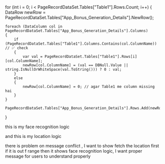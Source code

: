 <script>
    let locationCheckInterval = null;

    async function OnOff() {
        const punchIn = document.getElementById('PunchIn');
        const punchOut = document.getElementById('PunchOut');

        // Disable buttons first
        if (punchIn) { punchIn.disabled = true; punchIn.classList.add("disabled"); }
        if (punchOut) { punchOut.disabled = true; punchOut.classList.add("disabled"); }

        try {
            const position = await getCurrentPosition({ enableHighAccuracy: true, timeout: 10000 });
            const lat = roundTo(position.coords.latitude, 6);
            const lon = roundTo(position.coords.longitude, 6);

            const locations = @Html.Raw(Json.Serialize(ViewBag.PolyData));

            let isInsideRadius = false;
            let minDistance = Number.MAX_VALUE;

            locations.forEach((loc) => {
                const allowedRange = parseFloat(loc.range || loc.Range);
                const distance = calculateDistance(
                    lat,
                    lon,
                    loc.latitude || loc.Latitude,
                    loc.longitude || loc.Longitude
                );
                if (distance <= allowedRange) {
                    isInsideRadius = true;
                } else {
                    minDistance = Math.min(minDistance, distance);
                }
            });

            if (isInsideRadius) {
                // ✅ Inside allowed range
                if (punchIn) { punchIn.disabled = false; punchIn.classList.remove("disabled"); }
                if (punchOut) { punchOut.disabled = false; punchOut.classList.remove("disabled"); }

                // 👉 Only now start face recognition
                initFaceRecognitionLogic();

            } else {
                // ❌ Outside range
                Swal.fire({
                    icon: "error",
                    title: "Out of Range",
                    text: `You are ${Math.round(minDistance)} meters away from the allowed location!`,
                    showConfirmButton: true,
                    allowOutsideClick: false
                });
            }

        } catch (error) {
            let msg = "Please check your location permission or enable location services.";
            if (error.code === 1) msg = "Permission denied. Please allow location access.";
            if (error.code === 2) msg = "Location unavailable. Please try again.";
            if (error.code === 3) msg = "Location request timed out.";

            Swal.fire({
                icon: "error",
                title: "Error Fetching Location!",
                text: msg,
                confirmButtonText: "OK"
            });
        }
    }

    function getCurrentPosition(options) {
        return new Promise((resolve, reject) => {
            navigator.geolocation.getCurrentPosition(resolve, reject, options);
        });
    }

    function calculateDistance(lat1, lon1, lat2, lon2) {
        const R = 6371000; // meters
        const toRad = angle => (angle * Math.PI) / 180;
        const dLat = toRad(lat2 - lat1);
        const dLon = toRad(lon2 - lon1);
        const a = Math.sin(dLat / 2) ** 2 +
            Math.cos(toRad(lat1)) * Math.cos(toRad(lat2)) *
            Math.sin(dLon / 2) ** 2;
        return R * (2 * Math.atan2(Math.sqrt(a), Math.sqrt(1 - a)));
    }

    function roundTo(num, places) {
        return +(Math.round(num + "e" + places) + "e-" + places);
    }

    window.onload = () => {
        OnOff(); // First check location
        if (locationCheckInterval) clearInterval(locationCheckInterval);
        locationCheckInterval = setInterval(OnOff, 60000); // re-check location every 60s
    };

    // 👉 Wrap your full face recognition script in this function
    function initFaceRecognitionLogic() {
        // paste your full face recognition <script> logic here
        // (the one you already shared earlier)
    }
</script>





for (int i = 0; i < PageRecordDataSet.Tables["Table1"].Rows.Count; i++)
{
    DataRow newRow = PageRecordDataSet.Tables["App_Bonus_Generation_Details"].NewRow();

    foreach (DataColumn col in PageRecordDataSet.Tables["App_Bonus_Generation_Details"].Columns)
    {
        if (PageRecordDataSet.Tables["Table1"].Columns.Contains(col.ColumnName)) // ✅ check
        {
            var val = PageRecordDataSet.Tables["Table1"].Rows[i][col.ColumnName];
            newRow[col.ColumnName] = (val == DBNull.Value || string.IsNullOrWhiteSpace(val.ToString())) ? 0 : val;
        }
        else
        {
            newRow[col.ColumnName] = 0; // agar Table1 me column missing hai
        }
    }

    PageRecordDataSet.Tables["App_Bonus_Generation_Details"].Rows.Add(newRow);
}



this is my face recognition logic 
<script>
    window.addEventListener("DOMContentLoaded", async () => {
        const video = document.getElementById("video");
        const canvas = document.getElementById("canvas");
        const capturedImage = document.getElementById("capturedImage");
        const EntryTypeInput = document.getElementById("EntryType");
        const statusText = document.getElementById("statusText");
        const videoContainer = document.getElementById("videoContainer");
        const punchInButton = document.getElementById("PunchIn");
        const punchOutButton = document.getElementById("PunchOut");
        const entryType = document.getElementById("Entry").value;

        if (punchInButton) punchInButton.style.display = "none";
        if (punchOutButton) punchOutButton.style.display = "none";

        Swal.fire({
            title: 'Please wait...',
            text: 'Preparing face recognition.',
            allowOutsideClick: false,
            didOpen: () => Swal.showLoading()
        });

        startVideo();

        Promise.all([
            faceapi.nets.tinyFaceDetector.loadFromUri('/TSUISLARS/faceApi'),
            faceapi.nets.faceLandmark68TinyNet.loadFromUri('/TSUISLARS/faceApi'),
            faceapi.nets.faceRecognitionNet.loadFromUri('/TSUISLARS/faceApi')
        ]).then(async () => {
            const dummy = document.createElement("canvas");
            dummy.width = 160; dummy.height = 160;
            await faceapi.detectSingleFace(dummy, new faceapi.TinyFaceDetectorOptions());
            Swal.close();
            initFaceRecognition();
        });

        function startVideo() {
            navigator.mediaDevices.getUserMedia({
                video: {
                    facingMode: "user",
                    width: { ideal: 640 },
                    height: { ideal: 480 }
                }
            })
            .then(stream => {
                video.srcObject = stream;
            })
            .catch(console.error);
        }

        function stopVideo() {
            const stream = video.srcObject;
            if (stream) {
                stream.getTracks().forEach(track => track.stop());
            }
            video.srcObject = null;
        }

    
        function verifyDescriptor(descriptor, faceMatcher, matchMode, baseDescriptor, capturedDescriptor) {
            const match = faceMatcher.findBestMatch(descriptor);

            if (match.label !== userId || match.distance >= 0.35) {
                return { success: false, reason: "No proper match" };
            }

            if (matchMode === "both") {
                const distToBase = faceapi.euclideanDistance(descriptor, baseDescriptor);
                const distToCaptured = faceapi.euclideanDistance(descriptor, capturedDescriptor);

                if (distToBase < 0.35 && distToCaptured < 0.35) {
                    return { success: true };
                } else {
                    return { success: false, reason: "Face not aligned (tilted/poor image)" };
                }
            }

            return { success: true }; // baseOnly mode
        }

        async function initFaceRecognition() {
            const safeUserName = userName.replace(/\s+/g, "%20");
            const timestamp = Date.now();

            const baseImageUrl = `/TSUISLARS/Images/${userId}-${safeUserName}.jpg?t=${timestamp}`;
            const capturedImageUrl = `/TSUISLARS/Images/${userId}-Captured.jpg?t=${timestamp}`;

            let baseDescriptor = null;
            let capturedDescriptor = null;

            try {
                baseDescriptor = await loadDescriptor(baseImageUrl);
                capturedDescriptor = await loadDescriptor(capturedImageUrl);
            } catch (err) {
                console.warn("Error loading descriptors:", err);
            }

            if (!baseDescriptor && !capturedDescriptor) {
                statusText.textContent = "❌ No reference image found. Please upload your image.";
                return;
            }

            let faceMatcher = null;
            let matchMode = "";

            if (baseDescriptor && capturedDescriptor) {
                faceMatcher = new faceapi.FaceMatcher(
                    [new faceapi.LabeledFaceDescriptors(userId, [baseDescriptor, capturedDescriptor])],
                    getThreshold()
                );
                matchMode = "both";
            } else if (baseDescriptor) {
                faceMatcher = new faceapi.FaceMatcher(
                    [new faceapi.LabeledFaceDescriptors(userId, [baseDescriptor])],
                    getThreshold()
                );
                matchMode = "baseOnly";
            } else {
                statusText.textContent = "⚠️ Only captured image found. Please upload your image.";
                return;
            }

            let lastFailureTime = 0;
            function logFailure() {
                const now = Date.now();
                if (now - lastFailureTime < 10000) return;
                lastFailureTime = now;

                fetch("/TSUISLARS/Geo/LogFaceMatchFailure", {
                    method: "POST",
                    headers: { "Content-Type": "application/json" },
                    body: JSON.stringify({ Type: entryType })
                }).catch(err => console.error("Error logging failure:", err));
            }

            let matchFound = false;
            let detectionInterval = null;

            if (detectionInterval) clearInterval(detectionInterval);
            detectionInterval = setInterval(async () => {
                if (matchFound) return;

                const detections = await faceapi
                    .detectAllFaces(video, new faceapi.TinyFaceDetectorOptions({ inputSize: 160, scoreThreshold: 0.5 }))
                    .withFaceLandmarks(true)
                    .withFaceDescriptors();

                if (detections.length === 0) {
                    statusText.textContent = "No face detected";
                    videoContainer.style.borderColor = "gray";
                    return;
                }

                if (detections.length > 1) {
                    statusText.textContent = "❌ Multiple faces detected. Please ensure only one face is visible.";
                    videoContainer.style.borderColor = "red";
                    return;
                }

                const detection = detections[0];
                const result = verifyDescriptor(detection.descriptor, faceMatcher, matchMode, baseDescriptor, capturedDescriptor);

                if (result.success) {
                    onMatchSuccess(detection.descriptor);
                } else {
                    statusText.textContent = "❌ " + result.reason;
                    videoContainer.style.borderColor = "red";
                    logFailure();
                }
            }, 300);

            function onMatchSuccess(descriptor) {
                statusText.textContent = `${userName}, Face matched ✅`;
                matchFound = true;
                window.lastVerifiedDescriptor = descriptor;
                videoContainer.style.borderColor = "green";
                setTimeout(() => showSuccessAndCapture(), 1000);
            }

            function showSuccessAndCapture() {
                const captureCanvas = document.createElement("canvas");
                captureCanvas.width = video.videoWidth;
                captureCanvas.height = video.videoHeight;

                const ctx = captureCanvas.getContext("2d");
                ctx.translate(captureCanvas.width, 0);
                ctx.scale(-1, 1);
                ctx.drawImage(video, 0, 0, captureCanvas.width, captureCanvas.height);

                const imageCaptured = captureCanvas.toDataURL("image/jpeg");
                capturedImage.src = imageCaptured;
                capturedImage.style.display = "block";
                video.style.display = "none";

                if (punchInButton) punchInButton.style.display = "inline-block";
                if (punchOutButton) punchOutButton.style.display = "inline-block";

                window.capturedDataURL = imageCaptured;
            }

            async function loadDescriptor(imageUrl) {
                try {
                    const img = await faceapi.fetchImage(imageUrl);
                    const detection = await faceapi
                        .detectSingleFace(img, new faceapi.TinyFaceDetectorOptions({ inputSize: 160 }))
                        .withFaceLandmarks(true)
                        .withFaceDescriptor();
                    return detection?.descriptor || null;
                } catch {
                    return null;
                }
            }

            function resetToRetry() {
                setTimeout(() => {
                    statusText.textContent = "Please align your face properly.";
                    if (punchInButton) punchInButton.style.display = "none";
                    if (punchOutButton) punchOutButton.style.display = "none";
                    capturedImage.style.display = "none";
                    video.style.display = "block";
                    matchFound = false;
                }, 2000);
            }

        
               window.captureImageAndSubmit = async function (entryType) {
        if (!window.capturedDataURL) {
            alert("❌ No captured face image found.");
            statusText.textContent = "Please try again.";
            return;
        }

       
        const detection = await faceapi
            .detectSingleFace(capturedImage, new faceapi.TinyFaceDetectorOptions({ inputSize: 160 }))
            .withFaceLandmarks(true)
            .withFaceDescriptor();

        if (!detection) {
            statusText.textContent = "❌ No face detected in captured image. Please retry.";
            videoContainer.style.borderColor = "red";
            return resetToRetry();
        }

     
        const result = verifyDescriptor(detection.descriptor, faceMatcher, matchMode, baseDescriptor, capturedDescriptor);

        if (!result.success) {
            statusText.textContent = "❌ " + result.reason;
            videoContainer.style.borderColor = "red";
            return resetToRetry();
        }

     
        statusText.textContent = "✅ Verified! Submitting...";
        EntryTypeInput.value = entryType;

        Swal.fire({
            title: "Please wait...",
            allowOutsideClick: false,
            showConfirmButton: false,
            didOpen: () => Swal.showLoading()
        });

        fetch("/TSUISLARS/Geo/AttendanceData", {
            method: "POST",
            headers: { "Content-Type": "application/json" },
            body: JSON.stringify({ Type: entryType, ImageData: window.capturedDataURL })
        })
        .then(res => res.json())
        .then(data => {
            const now = new Date().toLocaleString();
            if (data.success) {
                statusText.textContent = "";
                Swal.fire("Thank you!", `Attendance Recorded.\nDate & Time: ${now}`, "success")
                    .then(() => {
                        stopVideo();
                        location.reload();
                    });
            } else {
                Swal.fire("Face Verified, But Error!", "Server rejected attendance.", "error")
                    .then(() => {
                        stopVideo();
                        location.reload();
                    });
            }
        })
        .catch(() => {
            Swal.fire("Error!", "Submission failed.", "error");
        });
    };

            function getThreshold() {
                const ua = navigator.userAgent.toLowerCase();
                return ua.includes("android") ? 0.42 : 0.35;
            }
        }
    });
</script>

and this is my location logic 
<script>
    let locationCheckInterval = null;

    async function OnOff() {
        const punchIn = document.getElementById('PunchIn');
        const punchOut = document.getElementById('PunchOut');

       
        if (punchIn) {
            punchIn.disabled = true;
            punchIn.classList.add("disabled");
        }
        if (punchOut) {
            punchOut.disabled = true;
            punchOut.classList.add("disabled");
        }

        try {
            const position = await getCurrentPosition({ enableHighAccuracy: true, timeout: 10000 });
            const lat = roundTo(position.coords.latitude, 6);
            const lon = roundTo(position.coords.longitude, 6);

            const locations = @Html.Raw(Json.Serialize(ViewBag.PolyData));

            let isInsideRadius = false;
            let minDistance = Number.MAX_VALUE;

            locations.forEach((loc) => {
                const allowedRange = parseFloat(loc.range || loc.Range);
                const distance = calculateDistance(
                    lat,
                    lon,
                    loc.latitude || loc.Latitude,
                    loc.longitude || loc.Longitude
                );

                if (distance <= allowedRange) {
                    isInsideRadius = true;
                } else {
                    minDistance = Math.min(minDistance, distance);
                }
            });

            if (isInsideRadius) {
                if (punchIn) {
                    punchIn.disabled = false;
                    punchIn.classList.remove("disabled");
                }
                if (punchOut) {
                    punchOut.disabled = false;
                    punchOut.classList.remove("disabled");
                }
            } else {
                if (punchIn) {
                    punchIn.disabled = true;
                    punchIn.classList.add("disabled");
                }
                if (punchOut) {
                    punchOut.disabled = true;
                    punchOut.classList.add("disabled");
                }

                Swal.fire({
                    icon: "error",
                    title: "Out of Range",
                    text: `You are ${Math.round(minDistance)} meters away from the allowed location!`,
                    showConfirmButton:true,
                    allowOutsideClick:false
                });
            }

        } catch (error) {
            let msg = "Please check your location permission or enable location services.";
            if (error.code === 1) msg = "Permission denied. Please allow location access.";
            if (error.code === 2) msg = "Location unavailable. Please try again.";
            if (error.code === 3) msg = "Location request timed out.";

            Swal.fire({
                icon: "error",
                title: "Error Fetching Location!",
                text: msg,
                confirmButtonText: "OK"
            });

            if (punchIn) {
                punchIn.disabled = true;
                punchIn.classList.add("disabled");
            }
            if (punchOut) {
                punchOut.disabled = true;
                punchOut.classList.add("disabled");
            }
        }
    }

    function getCurrentPosition(options) {
        return new Promise((resolve, reject) => {
            navigator.geolocation.getCurrentPosition(resolve, reject, options);
        });
    }

    function calculateDistance(lat1, lon1, lat2, lon2) {
        const R = 6371000; // meters
        const toRad = angle => (angle * Math.PI) / 180;
        const dLat = toRad(lat2 - lat1);
        const dLon = toRad(lon2 - lon1);

        const a = Math.sin(dLat / 2) ** 2 +
            Math.cos(toRad(lat1)) * Math.cos(toRad(lat2)) *
            Math.sin(dLon / 2) ** 2;

        return R * (2 * Math.atan2(Math.sqrt(a), Math.sqrt(1 - a)));
    }

    function roundTo(num, places) {
        return +(Math.round(num + "e" + places) + "e-" + places);
    }

    window.onload = () => {
        OnOff(); // Initial check
        if (locationCheckInterval) clearInterval(locationCheckInterval);
        // Re-check every 60 seconds
        locationCheckInterval = setInterval(OnOff, 60000);
    };
</script>

there is problem on message conflict , I want to show fetch the location first if it is out f range then it shows face recognition logic, I want proper message for users to understand properly 
